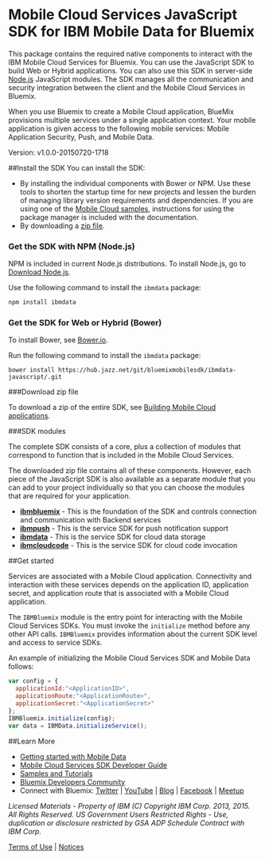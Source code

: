 Mobile Cloud Services JavaScript SDK for IBM Mobile Data for Bluemix
===

This package contains the required native components to interact with the IBM Mobile Cloud Services for Bluemix.  You can use the JavaScript SDK to build Web or Hybrid applications. You can also use this SDK in server-side [Node.js](http://nodejs.org)
JavaScript modules. The SDK manages all the communication and security integration between
the client and the Mobile Cloud Services in Bluemix.

When you use Bluemix to create a Mobile Cloud application, BlueMix provisions multiple services under a single application context. Your mobile application is given access to the following mobile services: Mobile Application Security, Push, and Mobile Data.


Version: v1.0.0-20150720-1718

##Install the SDK
You can install the SDK: 
* By installing the individual components with Bower or NPM. Use these tools to shorten the startup time for new projects and lessen the burden of managing library version requirements and dependencies.  If you
are using one of the [Mobile Cloud samples](https://hub.jazz.net/user/mobilecloud),
instructions for using the package manager is included with the documentation.
* By downloading a [zip file](https://mbaas-catalog.ng.bluemix.net/sdk/ibm-bluemix-sdk-javascript.zip).

### Get the SDK with NPM (Node.js)

NPM is included in current Node.js distributions.  To install Node.js, go to [Download Node.js](http://nodejs.org/download/). 

Use the following command to install the `ibmdata` package:

```bash
npm install ibmdata
```

### Get the SDK for Web or Hybrid (Bower)

To install Bower, see [Bower.io](http://bower.io/).  

Run the following command to install the `ibmdata` package:

```
bower install https://hub.jazz.net/git/bluemixmobilesdk/ibmdata-javascript/.git
```

###Download zip file

To download a zip of the entire SDK, see [Building Mobile Cloud applications](https://www.ng.bluemix.net/docs/#starters/mobile/index.html#index).

###SDK modules

The complete SDK consists of a core, plus a collection of modules that correspond to function that is included in the Mobile Cloud Services.  

The downloaded zip file contains all of these components. However, each piece of the JavaScript SDK is also available as a separate module that you can add to your project individually so that you can choose the modules that are required for your application.

- **[ibmbluemix](https://hub.jazz.net/project/bluemixmobilesdk/ibmbluemix-javascript/overview)** - This is the foundation of the SDK and controls connection and communication with Backend services
- **[ibmpush](https://hub.jazz.net/project/bluemixmobilesdk/ibmpush-javascript/overview)** - This is the service SDK for push notification support
- **[ibmdata](https://hub.jazz.net/project/bluemixmobilesdk/ibmdata-javascript/overview)** - This is the service SDK for cloud data storage
- **[ibmcloudcode](https://hub.jazz.net/project/bluemixmobilesdk/ibmcloudcode-javascript/overview)** - This is the service SDK for cloud code invocation


##Get started

Services are associated with a Mobile Cloud application. Connectivity and interaction with
these services depends on the application ID, application secret, and application route that is associated with a Mobile Cloud application.

The `IBMBluemix` module is the entry point for interacting with the Mobile Cloud Services SDKs.  You must invoke the `initialize` method before any other API calls.  `IBMBluemix` provides information about the current SDK level and access to service SDKs.

An example of initializing the Mobile Cloud Services SDK and Mobile Data follows:

```javascript
var config = {
  applicationId:"<ApplicationID>",
  applicationRoute:"<ApplicationRoute>",
  applicationSecret:"<ApplicationSecret>"
};
IBMBluemix.initialize(config);
var data = IBMData.initializeService();
```

##Learn More

- [Getting started with Mobile Data](https://www.ng.bluemix.net/docs/#services/mobiledata/index.html#gettingstarted)
- [Mobile Cloud Services SDK Developer Guide](http://mbaas-gettingstarted.ng.bluemix.net/)
- [Samples and Tutorials](https://www.ng.bluemix.net/docs/#starters/mobile/index.html#samples)
- [Bluemix Developers Community](https://developer.ibm.com/bluemix/)
- Connect with Bluemix: [Twitter](https://twitter.com/ibmbluemix) |
[YouTube](https://www.youtube.com/playlist?list=PLzpeuWUENMK2d3L5qCITo2GQEt-7r0oqm) |
[Blog](https://developer.ibm.com/bluemix/blog/) |
[Facebook](https://www.facebook.com/ibmbluemix) |
[Meetup](http://www.meetup.com/bluemix/)

*Licensed Materials - Property of IBM
(C) Copyright IBM Corp. 2013, 2015. All Rights Reserved.
US Government Users Restricted Rights - Use, duplication or
disclosure restricted by GSA ADP Schedule Contract with IBM Corp.*

[Terms of Use](https://hub.jazz.net/project/bluemixmobilesdk/ibmbluemix-android/overview#https://hub.jazz.net/gerrit/plugins/gerritfs/contents/bluemixmobilesdk%252Fibmbluemix-android/refs%252Fheads%252Fmaster/License.txt) |
[Notices]()